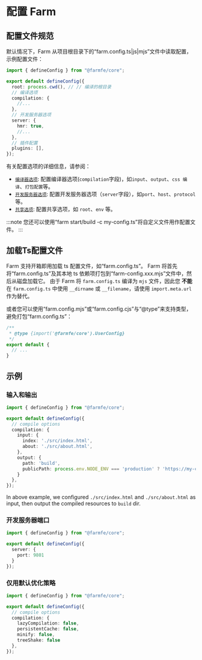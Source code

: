 # 配置 Farm

## 配置文件规范
默认情况下，Farm 从项目根目录下的“farm.config.ts|js|mjs”文件中读取配置，示例配置文件：

```ts title="farm.config.ts" {5-7}
import { defineConfig } from "@farmfe/core";

export default defineConfig({
  root: process.cwd(), // // 编译的根目录
  // 编译选项
  compilation: {
    //...
  },
  // 开发服务器选项
  server: {
    hmr: true,
    //...
  },
  // 插件配置
  plugins: [],
});
```

有关配置选项的详细信息，请参阅：
* [`编译器选项`](/docs/config/compilation-options): 配置编译器选项(`compilation`字段)，如`input`、`output`、`css 编译`、`打包配置`等。
* [`开发服务器选项`](/docs/config/dev-server): 配置开发服务器选项（`server`字段），如`port`、`host`、`protocol`等。
* [`共享选项`](/docs/config/shared): 配置共享选项，如 `root`、`env` 等。

:::note
您还可以使用“farm start/build -c my-config.ts”将自定义文件用作配置文件。
:::

## 加载Ts配置文件
Farm 支持开箱即用加载 ts 配置文件，如“farm.config.ts”。 Farm 将首先将“farm.config.ts”及其本地 ts 依赖项打包到“farm-config.xxx.mjs”文件中，然后从磁盘加载它。 由于 Farm 将 `farm.config.ts` 编译为 `mjs` 文件，因此您 **不能** 在 `farm.config.ts` 中使用 `__dirname` 或 `__filename`，请使用 `import.meta.url` 作为替代。

或者您可以使用“farm.config.mjs”或“farm.config.cjs”与“@type”来支持类型，避免打包“farm.config.ts”：

```js title="farm.config.mjs"
/**
 * @type {import('@farmfe/core').UserConfig}
 */
export default {
  // ...
}
```

## 示例
### 输入和输出
```ts title="farm.config.ts" {5-7}
import { defineConfig } from "@farmfe/core";

export default defineConfig({
  // compile options
  compilation: {
    input: {
      index: './src/index.html',
      about: './src/about.html',
    },
    output: {
      path: 'build',
      publicPath: process.env.NODE_ENV === 'production' ? 'https://my-cdn.com' : '/'
    }
  },
});
```

In above example, we configured `./src/index.html` and `./src/about.html` as input, then output the compiled resources to `build` dir.

### 开发服务器端口

```ts title="farm.config.ts" {5-7}
import { defineConfig } from "@farmfe/core";

export default defineConfig({
  server: {
    port: 9801
  }
});
```

### 仅用默认优化策略
```ts title="farm.config.ts" {5-7}
import { defineConfig } from "@farmfe/core";

export default defineConfig({
  // compile options
  compilation: {
    lazyCompilation: false,
    persistentCache: false,
    minify: false,
    treeShake: false
  },
});
```

